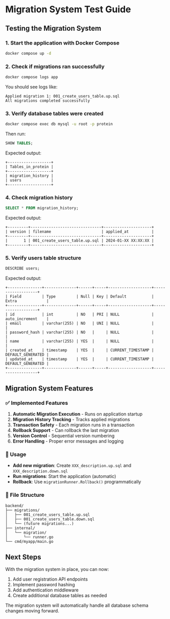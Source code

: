 # Migration System Test Guide

## Testing the Migration System

### 1. Start the application with Docker Compose
```bash
docker compose up -d
```

### 2. Check if migrations ran successfully
```bash
docker compose logs app
```

You should see logs like:
```
Applied migration 1: 001_create_users_table.up.sql
All migrations completed successfully
```

### 3. Verify database tables were created
```bash
docker compose exec db mysql -u root -p protein
```

Then run:
```sql
SHOW TABLES;
```

Expected output:
```
+-------------------+
| Tables_in_protein |
+-------------------+
| migration_history |
| users             |
+-------------------+
```

### 4. Check migration history
```sql
SELECT * FROM migration_history;
```

Expected output:
```
+---------+-------------------------------+---------------------+
| version | filename                      | applied_at          |
+---------+-------------------------------+---------------------+
|       1 | 001_create_users_table.up.sql | 2024-01-XX XX:XX:XX |
+---------+-------------------------------+---------------------+
```

### 5. Verify users table structure
```sql
DESCRIBE users;
```

Expected output:
```
+---------------+--------------+------+-----+-------------------+-------------------+
| Field         | Type         | Null | Key | Default           | Extra             |
+---------------+--------------+------+-----+-------------------+-------------------+
| id            | int          | NO   | PRI | NULL              | auto_increment    |
| email         | varchar(255) | NO   | UNI | NULL              |                   |
| password_hash | varchar(255) | NO   |     | NULL              |                   |
| name          | varchar(255) | YES  |     | NULL              |                   |
| created_at    | timestamp    | YES  |     | CURRENT_TIMESTAMP | DEFAULT_GENERATED |
| updated_at    | timestamp    | YES  |     | CURRENT_TIMESTAMP | DEFAULT_GENERATED |
+---------------+--------------+------+-----+-------------------+-------------------+
```

## Migration System Features

### ✅ Implemented Features
1. **Automatic Migration Execution** - Runs on application startup
2. **Migration History Tracking** - Tracks applied migrations
3. **Transaction Safety** - Each migration runs in a transaction
4. **Rollback Support** - Can rollback the last migration
5. **Version Control** - Sequential version numbering
6. **Error Handling** - Proper error messages and logging

### 🔄 Usage
- **Add new migration**: Create `XXX_description.up.sql` and `XXX_description.down.sql`
- **Run migrations**: Start the application (automatic)
- **Rollback**: Use `migrationRunner.Rollback()` programmatically

### 📁 File Structure
```
backend/
├── migrations/
│   ├── 001_create_users_table.up.sql
│   ├── 001_create_users_table.down.sql
│   └── (future migrations...)
├── internal/
│   └── migration/
│       └── runner.go
└── cmd/myapp/main.go
```

## Next Steps

With the migration system in place, you can now:
1. Add user registration API endpoints
2. Implement password hashing
3. Add authentication middleware
4. Create additional database tables as needed

The migration system will automatically handle all database schema changes moving forward.
